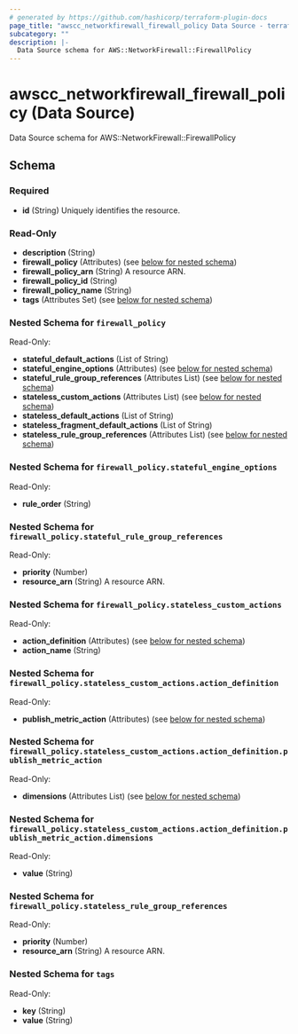```yaml
---
# generated by https://github.com/hashicorp/terraform-plugin-docs
page_title: "awscc_networkfirewall_firewall_policy Data Source - terraform-provider-awscc"
subcategory: ""
description: |-
  Data Source schema for AWS::NetworkFirewall::FirewallPolicy
---
```


# awscc_networkfirewall_firewall_policy (Data Source)

Data Source schema for AWS::NetworkFirewall::FirewallPolicy



<!-- schema generated by tfplugindocs -->
## Schema

### Required

- **id** (String) Uniquely identifies the resource.

### Read-Only

- **description** (String)
- **firewall_policy** (Attributes) (see [below for nested schema](#nestedatt--firewall_policy))
- **firewall_policy_arn** (String) A resource ARN.
- **firewall_policy_id** (String)
- **firewall_policy_name** (String)
- **tags** (Attributes Set) (see [below for nested schema](#nestedatt--tags))

<a id="nestedatt--firewall_policy"></a>
### Nested Schema for `firewall_policy`

Read-Only:

- **stateful_default_actions** (List of String)
- **stateful_engine_options** (Attributes) (see [below for nested schema](#nestedatt--firewall_policy--stateful_engine_options))
- **stateful_rule_group_references** (Attributes List) (see [below for nested schema](#nestedatt--firewall_policy--stateful_rule_group_references))
- **stateless_custom_actions** (Attributes List) (see [below for nested schema](#nestedatt--firewall_policy--stateless_custom_actions))
- **stateless_default_actions** (List of String)
- **stateless_fragment_default_actions** (List of String)
- **stateless_rule_group_references** (Attributes List) (see [below for nested schema](#nestedatt--firewall_policy--stateless_rule_group_references))

<a id="nestedatt--firewall_policy--stateful_engine_options"></a>
### Nested Schema for `firewall_policy.stateful_engine_options`

Read-Only:

- **rule_order** (String)


<a id="nestedatt--firewall_policy--stateful_rule_group_references"></a>
### Nested Schema for `firewall_policy.stateful_rule_group_references`

Read-Only:

- **priority** (Number)
- **resource_arn** (String) A resource ARN.


<a id="nestedatt--firewall_policy--stateless_custom_actions"></a>
### Nested Schema for `firewall_policy.stateless_custom_actions`

Read-Only:

- **action_definition** (Attributes) (see [below for nested schema](#nestedatt--firewall_policy--stateless_custom_actions--action_definition))
- **action_name** (String)

<a id="nestedatt--firewall_policy--stateless_custom_actions--action_definition"></a>
### Nested Schema for `firewall_policy.stateless_custom_actions.action_definition`

Read-Only:

- **publish_metric_action** (Attributes) (see [below for nested schema](#nestedatt--firewall_policy--stateless_custom_actions--action_definition--publish_metric_action))

<a id="nestedatt--firewall_policy--stateless_custom_actions--action_definition--publish_metric_action"></a>
### Nested Schema for `firewall_policy.stateless_custom_actions.action_definition.publish_metric_action`

Read-Only:

- **dimensions** (Attributes List) (see [below for nested schema](#nestedatt--firewall_policy--stateless_custom_actions--action_definition--publish_metric_action--dimensions))

<a id="nestedatt--firewall_policy--stateless_custom_actions--action_definition--publish_metric_action--dimensions"></a>
### Nested Schema for `firewall_policy.stateless_custom_actions.action_definition.publish_metric_action.dimensions`

Read-Only:

- **value** (String)





<a id="nestedatt--firewall_policy--stateless_rule_group_references"></a>
### Nested Schema for `firewall_policy.stateless_rule_group_references`

Read-Only:

- **priority** (Number)
- **resource_arn** (String) A resource ARN.



<a id="nestedatt--tags"></a>
### Nested Schema for `tags`

Read-Only:

- **key** (String)
- **value** (String)


